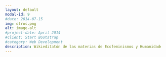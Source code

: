 ```yaml
---
layout: default
modal-id: 9
#date: 2014-07-15
img: otros.png
alt: image-alt
#project-date: April 2014
#client: Start Bootstrap
#category: Web Development
description: Wikieditatón de las materias de Ecofeminismos y Humanidades Ambientales.
---
```

